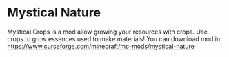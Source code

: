 # Mystical Nature
Mystical Crops is a mod allow growing your resources with crops. Use crops to grow essences used to make materials!
You can download mod in: https://www.curseforge.com/minecraft/mc-mods/mystical-nature
